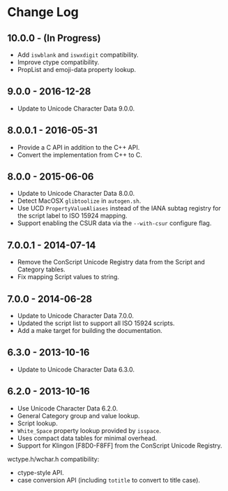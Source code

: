 # Change Log

## 10.0.0 - (In Progress)

*  Add `iswblank` and `iswxdigit` compatibility.
*  Improve ctype compatibility.
*  PropList and emoji-data property lookup.

## 9.0.0 - 2016-12-28

*  Update to Unicode Character Data 9.0.0.

## 8.0.0.1 - 2016-05-31

  *  Provide a C API in addition to the C++ API.
  *  Convert the implementation from C++ to C.

## 8.0.0 - 2015-06-06

  *  Update to Unicode Character Data 8.0.0.
  *  Detect MacOSX `glibtoolize` in `autogen.sh`.
  *  Use UCD `PropertyValueAliases` instead of the IANA subtag registry for the
     script label to ISO 15924 mapping.
  *  Support enabling the CSUR data via the `--with-csur` configure flag.

## 7.0.0.1 - 2014-07-14

  *  Remove the ConScript Unicode Registry data from the Script and Category tables.
  *  Fix mapping Script values to string.

## 7.0.0 - 2014-06-28

  *  Update to Unicode Character Data 7.0.0.
  *  Updated the script list to support all ISO 15924 scripts.
  *  Add a make target for building the documentation.

## 6.3.0 - 2013-10-16

  *  Update to Unicode Character Data 6.3.0.

## 6.2.0 - 2013-10-16

  *  Use Unicode Character Data 6.2.0.
  *  General Category group and value lookup.
  *  Script lookup.
  *  `White_Space` property lookup provided by `isspace`.
  *  Uses compact data tables for minimal overhead.
  *  Support for Klingon \[F8D0-F8FF\] from the ConScript Unicode Registry.

wctype.h/wchar.h compatibility: 

  *  ctype-style API.
  *  case conversion API (including `totitle` to convert to title case).
